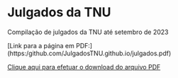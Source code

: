 # Julgados da TNU

Compilação de julgados da TNU até setembro de 2023

[Link para a página em PDF:] (https:/github.com/JulgadosTNU.github.io/julgados.pdf)

<a href="julgados.pdf" download>Clique aqui para efetuar o download do arquivo PDF</a>
